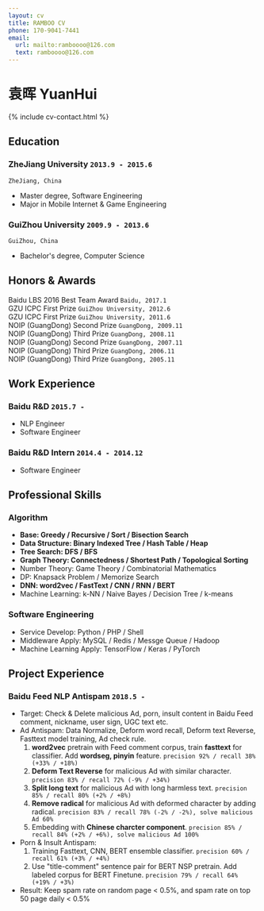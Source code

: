 ```yaml
---
layout: cv
title: RAMBOO CV
phone: 170-9041-7441
email:
  url: mailto:ramboooo@126.com
  text: ramboooo@126.com
---
```


# 袁晖 YuanHui

<!--
include contact information from the front matter
Supported arguments:
    - homepage: url, text
    - phone
    - email
-->

{% include cv-contact.html %}

## Education

### **ZheJiang University** `2013.9 - 2015.6`

```
ZheJiang, China
```

* Master degree, Software Engineering
* Major in Mobile Internet & Game Engineering

### **GuiZhou University** `2009.9 - 2013.6`

```
GuiZhou, China
```

- Bachelor's degree, Computer Science

## Honors & Awards

Baidu LBS 2016 Best Team Award `Baidu, 2017.1` <br>
GZU ICPC First Prize `GuiZhou University, 2012.6` <br>
GZU ICPC First Prize `GuiZhou University, 2011.6` <br>
NOIP (GuangDong) Second Prize `GuangDong, 2009.11` <br>
NOIP (GuangDong) Third Prize `GuangDong, 2008.11` <br>
NOIP (GuangDong) Second Prize `GuangDong, 2007.11` <br>
NOIP (GuangDong) Third Prize `GuangDong, 2006.11` <br>
NOIP (GuangDong) Third Prize `GuangDong, 2005.11` <br>

## Work Experience

### **Baidu R&D** `2015.7 -`

* NLP Engineer
* Software Engineer

### **Baidu R&D Intern** `2014.4 - 2014.12`

* Software Engineer

## Professional Skills

### **Algorithm**

* **Base: Greedy / Recursive / Sort / Bisection Search**
* **Data Structure: Binary Indexed Tree / Hash Table / Heap**
* **Tree Search: DFS / BFS**
* **Graph Theory: Connectedness / Shortest Path / Topological Sorting**
* Number Theory: Game Theory / Combinatorial Mathematics
* DP: Knapsack Problem / Memorize Search
* **DNN: word2vec / FastText / CNN / RNN / BERT**
* Machine Learning: k-NN / Naive Bayes / Decision Tree / k-means

### **Software Engineering**

* Service Develop: Python / PHP / Shell
* Middleware Apply: MySQL / Redis / Messge Queue / Hadoop
* Machine Learning Apply: TensorFlow / Keras / PyTorch

## Project Experience

### **Baidu Feed NLP Antispam** `2018.5 - `

* Target: Check & Delete malicious Ad, porn, insult content in Baidu Feed comment, nickname, user sign, UGC text etc.
* Ad Antispam: Data Normalize, Deform word recall, Deform text Reverse, Fasttext model training, Ad check rule.
    1. **word2vec** pretrain with Feed comment corpus, train **fasttext** for classifier. Add **wordseg, pinyin** feature.
    `precision 92% / recall 38% (+33% / +18%)`
    2. **Deform Text Reverse** for malicious Ad with similar character.
    `precision 83% / recall 72% (-9% / +34%)`
    3. **Split long text** for malicious Ad with long harmless text.
    `precision 85% / recall 80% (+2% / +8%)`
    4. **Remove radical** for malicious Ad with deformed character by adding radical.
    `precision 83% / recall 78% (-2% / -2%), solve malicious Ad 60%`
    5. Embedding with **Chinese charcter component**.
    `precision 85% / recall 84% (+2% / +6%), solve malicious Ad 100%`
* Porn & Insult Antispam:
    1.  Training Fasttext, CNN, BERT ensemble classifier.
    `precision 60% / recall 61% (+3% / +4%)`
    2.  Use "title-comment" sentence pair for BERT NSP pretrain. Add labeled corpus for BERT Finetune.
    `precision 79% / recall 64% (+19% / +3%)`
* Result: Keep spam rate on random page < 0.5%, and spam rate on top 50 page daily < 0.5%

